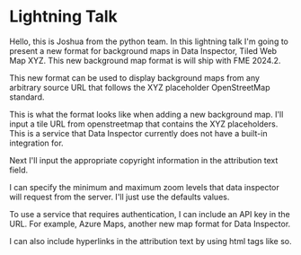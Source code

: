 # Lightning Talk

Hello, this is Joshua from the python team. In this lightning talk I'm going to present a new format for background maps in Data Inspector, Tiled Web Map XYZ. This new background map format is will ship with FME 2024.2. 

This new format can be used to display background maps from any arbitrary source URL that follows the XYZ placeholder OpenStreetMap standard.

This is what the format looks like when adding a new background map. I'll input a tile URL from openstreetmap that contains the XYZ placeholders. This is a service that Data Inspector currently does not have a built-in integration for.

Next I'll input the appropriate copyright information in the attribution text field.

I can specify the minimum and maximum zoom levels that data inspector will request from the server. I'll just use the defaults values.

To use a service that requires authentication, I can include an API key in the URL. For example, Azure Maps, another new map format for Data Inspector.

I can also include hyperlinks in the attribution text by using html tags like so.

